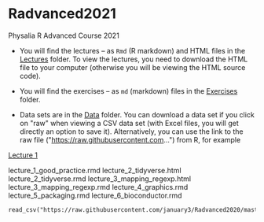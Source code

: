 # Radvanced2021

Physalia R Advanced Course 2021

* You will find the lectures – as `Rmd` (R markdown) and HTML files in the
[Lectures](Lectures/) folder. To view the lectures, you need to download
the HTML file to your computer (otherwise you will be viewing the HTML
source code).

* You will find the exercises – as `md` (markdown) files in the
[Exercises](Exercises/) folder.

* Data sets are in the [Data](Data/) folder. You can download a data set if
  you click on "raw" when viewing a CSV data set (with Excel files, you
  will get directly an option to save it). Alternatively, you can use the
  link to the raw file ("https://raw.githubusercontent.com...") from R, for
  example


[Lecture 1](Lectures/lecture_1_good_practice.html)

lecture_1_good_practice.rmd
lecture_2_tidyverse.html
lecture_2_tidyverse.rmd
lecture_3_mapping_regexp.html
lecture_3_mapping_regexp.rmd
lecture_4_graphics.rmd
lecture_5_packaging.rmd
lecture_6_bioconductor.rmd

```
read_csv("https://raw.githubusercontent.com/january3/Radvanced2020/master/Data/iris.csv")
```

